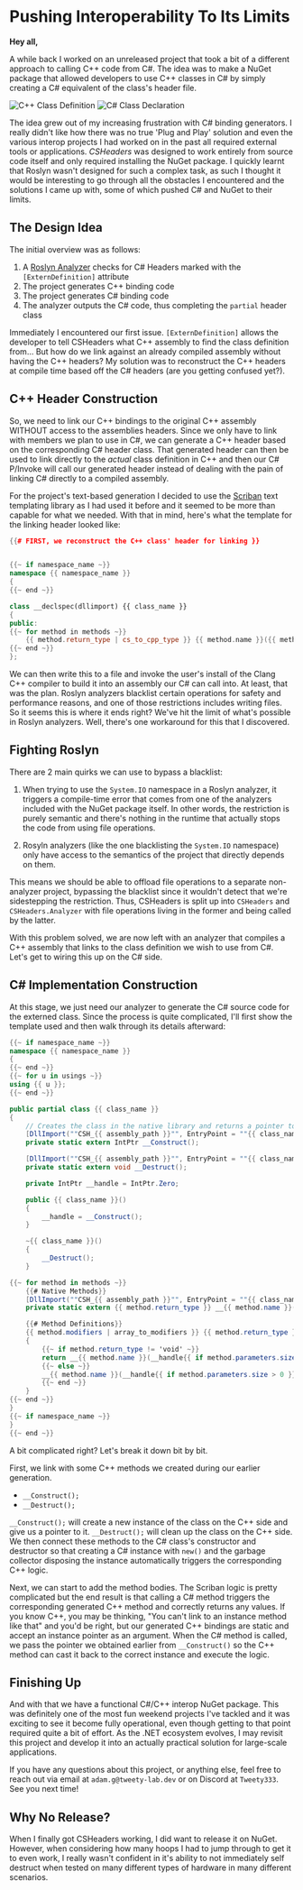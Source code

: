 # Pushing Interoperability To Its Limits

**Hey all,**

A while back I worked on an unreleased project that took a bit of a different approach to calling C++ code from C#. The idea was to make a NuGet package that allowed developers to use C++ classes in C# by simply creating a C# equivalent of the class's header file.

![C++ Class Definition](cs-headers-cpp.png)
![C# Class Declaration](cs-headers-cs.png)

The idea grew out of my increasing frustration with C# binding generators. I really didn't like how there was no true 'Plug and Play' solution and even the various interop projects I had worked on in the past all required external tools or applications. *CSHeaders* was designed to work entirely from source code itself and only required installing the NuGet package. I quickly learnt that Roslyn wasn't designed for such a complex task, as such I thought it would be interesting to go through all the obstacles I encountered and the solutions I came up with, some of which pushed C# and NuGet to their limits.

## The Design Idea
The initial overview was as follows:
1. A [Roslyn Analyzer](https://learn.microsoft.com/en-us/visualstudio/code-quality/roslyn-analyzers-overview?view=vs-2022) checks for C# Headers marked with the `[ExternDefinition]` attribute
2. The project generates C++ binding code
3. The project generates C# binding code
4. The analyzer outputs the C# code, thus completing the `partial` header class

Immediately I encountered our first issue. `[ExternDefinition]` allows the developer to tell CSHeaders what C++ assembly to find the class definition from... But how do we link against an already compiled assembly without having the C++ headers? My solution was to reconstruct the C++ headers at compile time based off the C# headers (are you getting confused yet?).

## C++ Header Construction
So, we need to link our C++ bindings to the original C++ assembly WITHOUT access to the assemblies headers. Since we only have to link with members we plan to use in C#, we can generate a C++ header based on the corresponding C# header class. That generated header can then be used to link directly to the *actual* class definition in C++ and then our C# P/Invoke will call our generated header instead of dealing with the pain of linking C# directly to a compiled assembly.

For the project's text-based generation I decided to use the [Scriban](https://github.com/scriban/scriban) text templating library as I had used it before and it seemed to be more than capable for what we needed. With that in mind, here's what the template for the linking header looked like:

```cpp
{{# FIRST, we reconstruct the C++ class' header for linking }}


{{~ if namespace_name ~}}
namespace {{ namespace_name }}
{
{{~ end ~}}

class __declspec(dllimport) {{ class_name }}
{
public:
{{~ for method in methods ~}}
    {{ method.return_type | cs_to_cpp_type }} {{ method.name }}({{ method.parameters | array_to_parameters_cpp }});
{{~ end ~}}
};
```

We can then write this to a file and invoke the user's install of the Clang C++ compiler to build it into an assembly our C# can call into. At least, that was the plan. Roslyn analyzers blacklist certain operations for safety and performance reasons, and one of those restrictions includes writing files. So it seems this is where it ends right? We've hit the limit of what's possible in Roslyn analyzers. Well, there's one workaround for this that I discovered.

## Fighting Roslyn
There are 2 main quirks we can use to bypass a blacklist:

1. When trying to use the `System.IO` namespace in a Roslyn analyzer, it triggers a compile-time error that comes from one of the analyzers included with the NuGet package itself. In other words, the restriction is purely semantic and there's nothing in the runtime that actually stops the code from using file operations.

2. Rosyln analyzers (like the one blacklisting the `System.IO` namespace) only have access to the semantics of the project that directly depends on them.

This means we should be able to offload file operations to a separate non-analyzer project, bypassing the blacklist since it wouldn't detect that we're sidestepping the restriction. Thus, CSHeaders is split up into `CSHeaders` and `CSHeaders.Analyzer` with file operations living in the former and being called by the latter.

With this problem solved, we are now left with an analyzer that compiles a C++ assembly that links to the class definition we wish to use from C#. Let's get to wiring this up on the C# side.

## C# Implementation Construction
At this stage, we just need our analyzer to generate the C# source code for the externed class. Since the process is quite complicated, I'll first show the template used and then walk through its details afterward:

```csharp
{{~ if namespace_name ~}}
namespace {{ namespace_name }}
{
{{~ end ~}}
{{~ for u in usings ~}}
using {{ u }};
{{~ end ~}}

public partial class {{ class_name }}
{
    // Creates the class in the native library and returns a pointer to it
    [DllImport(""CSH_{{ assembly_path }}"", EntryPoint = ""{{ class_name}}_Construct"")]
    private static extern IntPtr __Construct();

    [DllImport(""CSH_{{ assembly_path }}"", EntryPoint = ""{{ class_name}}_Destruct"")]
    private static extern void __Destruct();

    private IntPtr __handle = IntPtr.Zero;

    public {{ class_name }}()
    {
        __handle = __Construct();
    }

    ~{{ class_name }}()
    {
        __Destruct();
    }

{{~ for method in methods ~}}
    {{# Native Methods}}
    [DllImport(""CSH_{{ assembly_path }}"", EntryPoint = ""{{ class_name}}_{{ method.name }}"")]
    private static extern {{ method.return_type }} __{{ method.name }}(IntPtr handle{{ if method.parameters.size > 0 }}, {{ method.parameters | array_to_parameters }}{{ end }});

    {{# Method Definitions}}
    {{ method.modifiers | array_to_modifiers }} {{ method.return_type }} {{ method.name }}({{ method.parameters | array_to_parameters }})
    {
        {{~ if method.return_type != 'void' ~}}
        return __{{ method.name }}(__handle{{ if method.parameters.size > 0 }}, {{ method.parameters | array_to_argument_names }}{{ end }});
        {{~ else ~}}
        __{{ method.name }}(__handle{{ if method.parameters.size > 0 }}, {{ method.parameters | array_to_argument_names }}{{ end }});
        {{~ end ~}}
    }
{{~ end ~}}
}
{{~ if namespace_name ~}}
}
{{~ end ~}}
```

A bit complicated right? Let's break it down bit by bit.

First, we link with some C++ methods we created during our earlier generation.
- `__Construct();`
- `__Destruct();`

`__Construct();` will create a new instance of the class on the C++ side and give us a pointer to it. `__Destruct();` will clean up the class on the C++ side. We then connect these methods to the C# class's constructor and destructor so that creating a C# instance with `new()` and the garbage collector disposing the instance automatically triggers the corresponding C++ logic.

Next, we can start to add the method bodies. The Scriban logic is pretty complicated but the end result is that calling a C# method triggers the corresponding generated C++ method and correctly returns any values. If you know C++, you may be thinking, "You can't link to an instance method like that" and you'd be right, but our generated C++ bindings are static and accept an instance pointer as an argument. When the C# method is called, we pass the pointer we obtained earlier from `__Construct()` so the C++ method can cast it back to the correct instance and execute the logic.

## Finishing Up
And with that we have a functional C#/C++ interop NuGet package. This was definitely one of the most fun weekend projects I've tackled and it was exciting to see it become fully operational, even though getting to that point required quite a bit of effort. As the .NET ecosystem evolves, I may revisit this project and develop it into an actually practical solution for large-scale applications.

If you have any questions about this project, or anything else, feel free to reach out via email at `adam.g@tweety-lab.dev` or on Discord at `Tweety333`. See you next time!

## Why No Release?
When I finally got CSHeaders working, I did want to release it on NuGet. However, when considering how many hoops I had to jump through to get it to even work, I really wasn't confident in it's ability to not immediately self destruct when tested on many different types of hardware in many different scenarios.